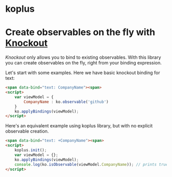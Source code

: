 # koplus
# Create observables on the fly with [Knockout](http://knockoutjs.com/)

*Knockout* only allows you to bind to existing observables. With this library you can create observables on the fly, right from your binding expression.

Let's start with some examples. Here we have basic knockout binding for text:

```html
<span data-bind="text: CompanyName"><span>
<script>
    var viewModel = {
        CompanyName : ko.observable('github')
    }
    ko.applyBindings(viewModel);
</script>
```

Here's an equivalent example using koplus library, but with no explicit observable creation.

```html
<span data-bind="text: +CompanyName"><span>
<script>
    koplus.init();
    var viewModel = {};
    ko.applyBindings(viewModel);
    console.log(ko.isObservable(viewModel.CompanyName)); // prints true
</script>
```

